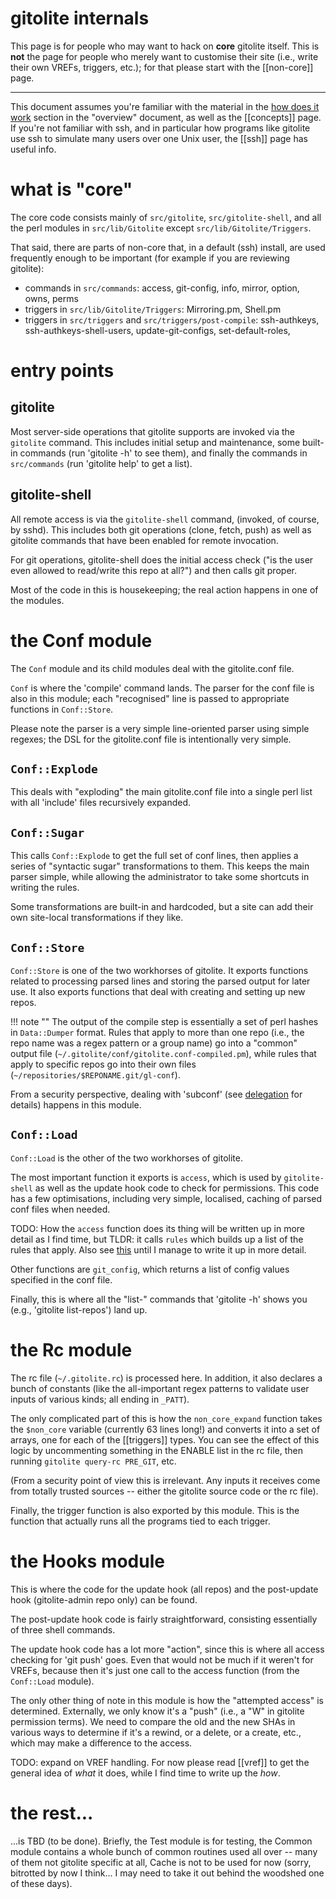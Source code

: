 # gitolite internals

This page is for people who may want to hack on **core** gitolite itself.
This is **not** the page for people who merely want to customise their site
(i.e., write their own VREFs, triggers, etc.); for that please start with the
[[non-core]] page.

----

This document assumes you're familiar with the material in the [how does it
work](overview/#how-does-it-work) section in the "overview" document, as well
as the [[concepts]] page.  If you're not familiar with ssh, and in particular
how programs like gitolite use ssh to simulate many users over one Unix user,
the [[ssh]] page has useful info.

<!--

I can't over-stress the importance of discussing any changes you propose on
the mailing list.  I'm pretty conservative about adding code to core, so
expect lots of push-back.  In general, if it can be done outside "core",
that's what I will suggest!

-->

# what is "core"

The core code consists mainly of `src/gitolite`, `src/gitolite-shell`, and all
the perl modules in `src/lib/Gitolite` except `src/lib/Gitolite/Triggers`.

That said, there are parts of non-core that, in a default (ssh) install, are
used frequently enough to be important (for example if you are reviewing
gitolite):

*   commands in `src/commands`: access, git-config, info, mirror, option,
    owns, perms
*   triggers in `src/lib/Gitolite/Triggers`: Mirroring.pm, Shell.pm
*   triggers in `src/triggers` and `src/triggers/post-compile`: ssh-authkeys,
    ssh-authkeys-shell-users, update-git-configs, set-default-roles, 

# entry points

## gitolite

Most server-side operations that gitolite supports are invoked via the
`gitolite` command.  This includes initial setup and maintenance, some
built-in commands (run 'gitolite -h' to see them), and finally the commands in
`src/commands` (run 'gitolite help' to get a list).

## gitolite-shell

All remote access is via the `gitolite-shell` command, (invoked, of course, by
sshd).  This includes both git operations (clone, fetch, push) as well as
gitolite commands that have been enabled for remote invocation.

For git operations, gitolite-shell does the initial access check ("is the user
even allowed to read/write this repo at all?") and then calls git proper.

Most of the code in this is housekeeping; the real action happens in one of
the modules.

# the Conf module

The `Conf` module and its child modules deal with the gitolite.conf file.

`Conf` is where the 'compile' command lands.  The parser for the conf file is
also in this module; each "recognised" line is passed to appropriate functions
in `Conf::Store`.

Please note the parser is a very simple line-oriented parser using simple
regexes; the DSL for the gitolite.conf file is intentionally very simple.

## `Conf::Explode`

This deals with "exploding" the main gitolite.conf file into a single perl
list with all 'include' files recursively expanded.

## `Conf::Sugar`

This calls `Conf::Explode` to get the full set of conf lines, then applies a
series of "syntactic sugar" transformations to them.  This keeps the main
parser simple, while allowing the administrator to take some shortcuts in
writing the rules.

Some transformations are built-in and hardcoded, but a site can add their own
site-local transformations if they like.

## `Conf::Store`

`Conf::Store` is one of the two workhorses of gitolite.  It exports functions
related to processing parsed lines and storing the parsed output for later
use.  It also exports functions that deal with creating and setting up new
repos.

!!! note ""
    The output of the compile step is essentially a set of perl hashes in
    `Data::Dumper` format.  Rules that apply to more than one repo (i.e., the
    repo name was a regex pattern or a group name) go into a "common" output
    file (`~/.gitolite/conf/gitolite.conf-compiled.pm`), while rules that
    apply to specific repos go into their own files
    (`~/repositories/$REPONAME.git/gl-conf`).

From a security perspective, dealing with 'subconf' (see [delegation](deleg)
for details) happens in this module.

## `Conf::Load`

`Conf::Load` is the other of the two workhorses of gitolite.

The most important function it exports is `access`, which is used by
`gitolite-shell` as well as the update hook code to check for permissions.
This code has a few optimisations, including very simple, localised, caching
of parsed conf files when needed.

TODO: How the `access` function does its thing will be written up in more
detail as I find time, but TLDR: it calls `rules` which builds up a list of
the rules that apply.  Also see [this](conf/#defining-user-and-repo) until I
manage to write it up in more detail.

Other functions are `git_config`, which returns a list of config values
specified in the conf file.

Finally, this is where all the "list-" commands that 'gitolite -h' shows you
(e.g., 'gitolite list-repos') land up.

# the Rc module

The rc file (`~/.gitolite.rc`) is processed here.  In addition, it also
declares a bunch of constants (like the all-important regex patterns to
validate user inputs of various kinds; all ending in `_PATT`).

The only complicated part of this is how the `non_core_expand` function takes
the `$non_core` variable (currently 63 lines long!) and converts it into a set
of arrays, one for each of the [[triggers]] types.  You can see the effect of
this logic by uncommenting something in the ENABLE list in the rc file, then
running `gitolite query-rc PRE_GIT`, etc.

(From a security point of view this is irrelevant.  Any inputs it receives
come from totally trusted sources -- either the gitolite source code or the rc
file).

Finally, the trigger function is also exported by this module.  This is the
function that actually runs all the programs tied to each trigger.

# the Hooks module

This is where the code for the update hook (all repos) and the post-update
hook (gitolite-admin repo only) can be found.

The post-update hook code is fairly straightforward, consisting essentially of
three shell commands.

The update hook code has a lot more "action", since this is where all access
checking for 'git push' goes.  Even that would not be much if it weren't for
VREFs, because then it's just one call to the access function (from the
`Conf::Load` module).

The only other thing of note in this module is how the "attempted access" is
determined.  Externally, we only know it's a "push" (i.e., a "W" in gitolite
permission terms).  We need to compare the old and the new SHAs in various
ways to determine if it's a rewind, or a delete, or a create, etc., which may
make a difference to the access.

TODO: expand on VREF handling.  For now please read [[vref]] to get the
general idea of *what* it does, while I find time to write up the *how*.

# the rest...

...is TBD (to be done).  Briefly, the Test module is for testing, the Common
module contains a whole bunch of common routines used all over -- many of them
not gitolite specific at all, Cache is not to be used for now (sorry,
bitrotted by now I think... I may need to take it out behind the woodshed one
of these days).

